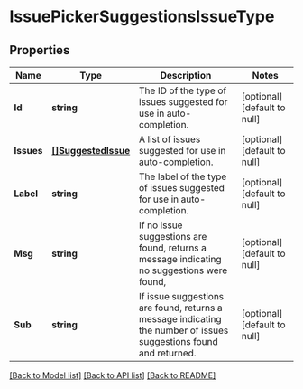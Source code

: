 # IssuePickerSuggestionsIssueType

## Properties
Name | Type | Description | Notes
------------ | ------------- | ------------- | -------------
**Id** | **string** | The ID of the type of issues suggested for use in auto-completion. | [optional] [default to null]
**Issues** | [**[]SuggestedIssue**](SuggestedIssue.md) | A list of issues suggested for use in auto-completion. | [optional] [default to null]
**Label** | **string** | The label of the type of issues suggested for use in auto-completion. | [optional] [default to null]
**Msg** | **string** | If no issue suggestions are found, returns a message indicating no suggestions were found, | [optional] [default to null]
**Sub** | **string** | If issue suggestions are found, returns a message indicating the number of issues suggestions found and returned. | [optional] [default to null]

[[Back to Model list]](../README.md#documentation-for-models) [[Back to API list]](../README.md#documentation-for-api-endpoints) [[Back to README]](../README.md)

